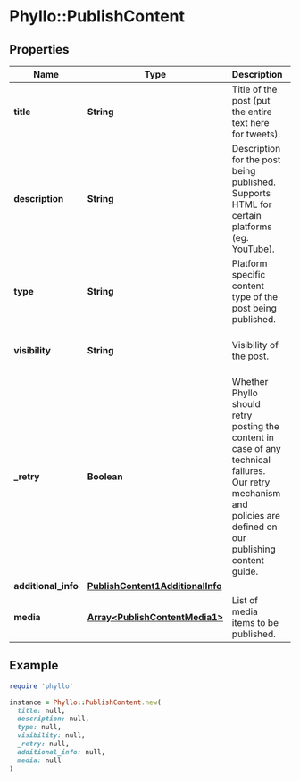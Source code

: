 # Phyllo::PublishContent

## Properties

| Name | Type | Description | Notes |
| ---- | ---- | ----------- | ----- |
| **title** | **String** | Title of the post (put the entire text here for tweets). | [optional] |
| **description** | **String** | Description for the post being published. Supports HTML for certain platforms (eg. YouTube). | [optional] |
| **type** | **String** | Platform specific content type of the post being published. |  |
| **visibility** | **String** | Visibility of the post. | [optional][default to &#39;PUBLIC&#39;] |
| **_retry** | **Boolean** | Whether Phyllo should retry posting the content in case of any technical failures. Our retry mechanism and policies are defined on our publishing content guide. | [optional][default to false] |
| **additional_info** | [**PublishContent1AdditionalInfo**](PublishContent1AdditionalInfo.md) |  | [optional] |
| **media** | [**Array&lt;PublishContentMedia1&gt;**](PublishContentMedia1.md) | List of media items to be published. | [optional] |

## Example

```ruby
require 'phyllo'

instance = Phyllo::PublishContent.new(
  title: null,
  description: null,
  type: null,
  visibility: null,
  _retry: null,
  additional_info: null,
  media: null
)
```

